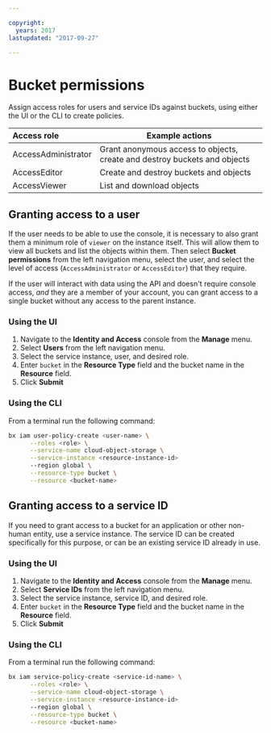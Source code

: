 ```yaml
---

copyright:
  years: 2017
lastupdated: "2017-09-27"

---
```


# Bucket permissions

Assign access roles for users and service IDs against buckets, using either the UI or the CLI to create policies.

| Access role         | Example actions                                                            |
|:--------------------| ---------------------------------------------------------------------------|
| AccessAdministrator | Grant anonymous access to objects, create and destroy buckets and objects  |
| AccessEditor        | Create and destroy buckets and objects                                     |
| AccessViewer        | List and download objects                                                  |

## Granting access to a user

If the user needs to be able to use the console, it is necessary to also grant them a minimum role of `viewer` on the instance itself.  This will allow them to view all buckets and list the objects within them. Then select **Bucket permissions** from the left navigation menu, select the user, and select the level of access (`AccessAdministrator` or `AccessEditor`) that they require.

If the user will interact with data using the API and doesn't require console access, _and_ they are a member of your account, you can grant access to a single bucket without any access to the parent instance.

### Using the UI

  1. Navigate to the **Identity and Access** console from the **Manage** menu.
  2. Select **Users** from the left navigation menu.
  3. Select the service instance, user, and desired role.
  4. Enter `bucket` in the **Resource Type** field and the bucket name in the **Resource** field.
  5. Click **Submit**

### Using the CLI

From a terminal run the following command:

```bash
bx iam user-policy-create <user-name> \
      --roles <role> \
      --service-name cloud-object-storage \
      --service-instance <resource-instance-id>
      --region global \
      --resource-type bucket \
      --resource <bucket-name>
```

## Granting access to a service ID

If you need to grant access to a bucket for an application or other non-human entity, use a service instance.  The service ID can be created specifically for this purpose, or can be an existing service ID already in use.

### Using the UI

  1. Navigate to the **Identity and Access** console from the **Manage** menu.
  2. Select **Service IDs** from the left navigation menu.
  3. Select the service instance, service ID, and desired role.
  4. Enter `bucket` in the **Resource Type** field and the bucket name in the **Resource** field.
  5. Click **Submit**

### Using the CLI

From a terminal run the following command:

```bash
bx iam service-policy-create <service-id-name> \
      --roles <role> \
      --service-name cloud-object-storage \
      --service-instance <resource-instance-id>
      --region global \
      --resource-type bucket \
      --resource <bucket-name>
```
